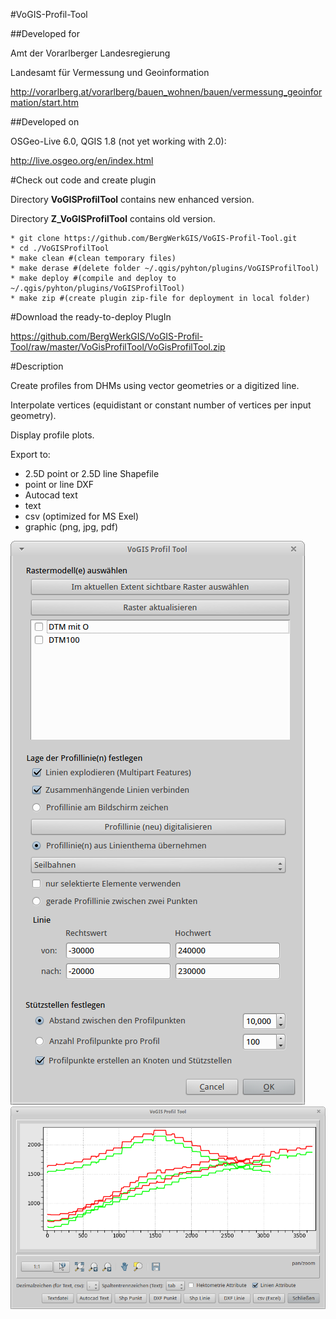 #VoGIS-Profil-Tool
 
##Developed for
 
Amt der Vorarlberger Landesregierung 

Landesamt für Vermessung und Geoinformation 

http://vorarlberg.at/vorarlberg/bauen_wohnen/bauen/vermessung_geoinformation/start.htm 
 
##Developed on
 
OSGeo-Live 6.0, QGIS 1.8 (not yet working with 2.0): 

http://live.osgeo.org/en/index.html 
 
#Check out code and create plugin
 
Directory **VoGISProfilTool** contains new enhanced version. 

Directory **Z_VoGISProfilTool** contains old version. 
 
```
* git clone https://github.com/BergWerkGIS/VoGIS-Profil-Tool.git
* cd ./VoGISProfilTool
* make clean #(clean temporary files)
* make derase #(delete folder ~/.qgis/pyhton/plugins/VoGISProfilTool)
* make deploy #(compile and deploy to ~/.qgis/pyhton/plugins/VoGISProfilTool)
* make zip #(create plugin zip-file for deployment in local folder)
```
 
#Download the ready-to-deploy PlugIn
 
https://github.com/BergWerkGIS/VoGIS-Profil-Tool/raw/master/VoGisProfilTool/VoGisProfilTool.zip
 
#Description
 
Create profiles from DHMs using vector geometries or a digitized line. 
 
Interpolate vertices (equidistant or constant number of vertices per input geometry). 
 
Display profile plots. 

Export to:
* 2.5D point or 2.5D line Shapefile
* point or line DXF
* Autocad text
* text
* csv (optimized for MS Exel)
* graphic (png, jpg, pdf)

![Alt text](/screenshots/maindialog.png)
![Alt text](/screenshots/plotdialog.png)